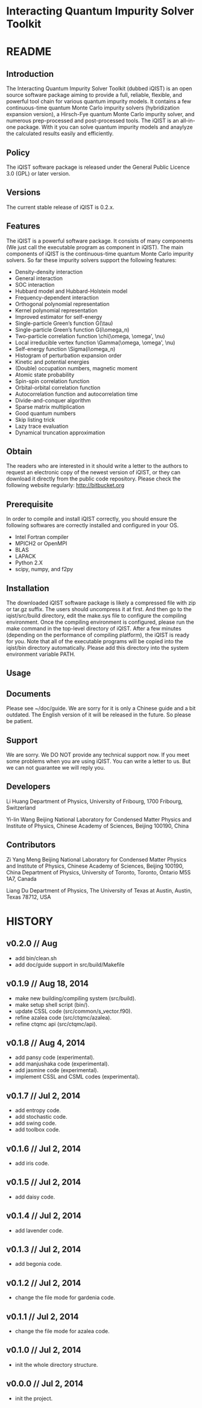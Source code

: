 

Interacting Quantum Impurity Solver Toolkit
===========================================


README
======



Introduction
------------

The Interacting Quantum Impurity Solver Toolkit (dubbed iQIST) is an open
source software package aiming to provide a full, reliable, flexible, and
powerful tool chain for various quantum impurity models. It contains a few
continuous-time quantum Monte Carlo impurity solvers (hybridization
expansion version), a Hirsch-Fye quantum Monte Carlo impurity solver, and
numerous prep-processed and post-processed tools. The iQIST is an all-in-one
package. With it you can solve quantum impurity models and anaylyze the
calculated results easily and efficiently.

Policy
------

The iQIST software package is released under the General Public Licence
 3.0 (GPL) or later version.

Versions
--------

The current stable release of iQIST is 0.2.x.

Features
--------

The iQIST is a powerful software package. It consists of many components
(We just call the executable program as component in iQIST). The main
components of iQIST is the continuous-time quantum Monte Carlo impurity
solvers. So far these impurity solvers support the following features:

* Density-density interaction
* General interaction
* SOC interaction
* Hubbard model and Hubbard-Holstein model
* Frequency-dependent interaction
* Orthogonal polynomial representation
* Kernel polynomial representation
* Improved estimator for self-energy
* Single-particle Green’s function G(\tau)
* Single-particle Green’s function G(i\omega_n)
* Two-particle correlation function \chi(\omega, \omega', \nu)
* Local irreducible vertex function \Gamma(\omega, \omega', \nu)
* Self-energy function \Sigma(i\omega_n)
* Histogram of perturbation expansion order
* Kinetic and potential energies
* (Double) occupation numbers, magnetic moment
* Atomic state probability
* Spin-spin correlation function
* Orbital-orbital correlation function
* Autocorrelation function and autocorrelation time
* Divide-and-conquer algorithm
* Sparse matrix multiplication
* Good quantum numbers
* Skip listing trick
* Lazy trace evaluation
* Dynamical truncation approximation

Obtain
------

The readers who are interested in it should write a letter to the authors
to request an electronic copy of the newest version of iQIST, or they can
download it directly from the public code repository. Please check the
following website regularly:
    http://bitbucket.org

Prerequisite
------------

In order to compile and install iQIST correctly, you should ensure the
following softwares are correctly installed and configured in your OS.

* Intel Fortran compiler
* MPICH2 or OpenMPI
* BLAS
* LAPACK
* Python 2.X
* scipy, numpy, and f2py

Installation
------------

The downloaded iQIST software package is likely a compressed file with zip
or tar.gz suffix. The users should uncompress it at first. And then go to
the iqist/src/build directory, edit the make.sys file to configure the
compiling environment. Once the compiling environment is configured,
please run the make command in the top-level directory of iQIST. After a
few minutes (depending on the performance of compiling platform), the
iQIST is ready for you. Note that all of the executable programs will be
copied into the iqist/bin directory automatically. Please add this
directory into the system environment variable PATH.

Usage
-----

Documents
---------

Please see ~/doc/guide. We are sorry for it is only a Chinese guide and a
bit outdated. The English version of it will be released in the future. So
please be patient.

Support
-------

We are sorry. We DO NOT provide any technical support now. If you meet
some problems when you are using iQIST. You can write a letter to us. But
we can not guarantee we will reply you.

Developers
----------

Li Huang
Department of Physics, University of Fribourg, 1700 Fribourg, Switzerland

Yi-lin Wang
Beijing National Laboratory for Condensed Matter Physics and
Institute of Physics, Chinese Academy of Sciences, Beijing 100190, China

Contributors
------------

Zi Yang Meng
Beijing National Laboratory for Condensed Matter Physics and
Institute of Physics, Chinese Academy of Sciences, Beijing 100190, China
Department of Physics, University of Toronto, Toronto, Ontario M5S 1A7, Canada

Liang Du
Department of Physics, The University of Texas at Austin, Austin, Texas 78712, USA



HISTORY
=======



v0.2.0 // Aug
-------------

* add bin/clean.sh
* add doc/guide support in src/build/Makefile


v0.1.9 // Aug 18, 2014
----------------------

* make new building/compiling system (src/build).
* make setup shell script (bin/).
* update CSSL code (src/common/s_vector.f90).
* refine azalea code (src/ctqmc/azalea).
* refine ctqmc api (src/ctqmc/api).


v0.1.8 // Aug 4, 2014
---------------------

* add pansy code (experimental).
* add manjushaka code (experimental).
* add jasmine code (experimental).
* implement CSSL and CSML codes (experimental).


v0.1.7 // Jul 2, 2014
---------------------

* add entropy code.
* add stochastic code.
* add swing code.
* add toolbox code.


v0.1.6 // Jul 2, 2014
---------------------

* add iris code.


v0.1.5 // Jul 2, 2014
---------------------

* add daisy code.


v0.1.4 // Jul 2, 2014
---------------------

* add lavender code.


v0.1.3 // Jul 2, 2014
---------------------

* add begonia code.


v0.1.2 // Jul 2, 2014
---------------------

* change the file mode for gardenia code.


v0.1.1 // Jul 2, 2014
---------------------

* change the file mode for azalea code.


v0.1.0 // Jul 2, 2014
---------------------

* init the whole directory structure.


v0.0.0 // Jul 2, 2014
---------------------

* init the project.
